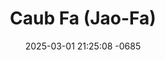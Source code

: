 ---
layout: movie-video-data
date: 2025-03-01 21:25:08 -0685
categories: movie

# Site Attributes
title: "Caub Fa (Jao-Fa)"
permalink: "/movie/Caub_Fa_(Jao-Fa)"

# Movie Attributes
synopsis: "Daim movie Jao Fab yog ib daim ua txog peb hmoob lub neej nyob teb chaws los tsuas tom qab xyoo 1975 uas peb yawg hlob tau tawm txawv teb chaws lawm peb cov hmoob raug nplog liab tsim txom nyob tsis tau muaj ib co thiaj tau mus nkaum havzoov hav tsuag ua caub fab nyob yam txom nyem kawg nkaus txog niaj hnub no hos muaj ib txhia thiaj khiav mus rau sab thaib. Daim movie no yog ib daim uas zoo saib tshaj plaws tsis tas li xwb nws tseem yog ib daim uas peb hmoob tsim nyog yuav khaws cia los yog coj mus qhia peb tej me tub me nyuam tau paub hais tias peb hmoob lub neej yav ntuj qub qab txom nyem npaum li cas. zaj yeeb yaj kiab no yog ib zaj uas tau nqes peev nyav tshaj plaws ntawm peb hmoob txhua txhua zaj movie uas dhau los. tsis tas li ntawv xwb tseem muaj thiab superstar tuaj nrog peb tsom kwm thiab yog leej twg tsis tau saib yuav khuv xim mus tag ib sim. "
producer: "Kou Thao"
director: "Pao Parapa, Pek"
writer: "Tom Or Asian Media"
video_link: "https://youtu.be/0k2rpH1iN_A?si=ArPUPcn0C43ojf34"
genre: "Historical Action"
year: "2009"
release_type: "VHS DVD"
storage: "Center for Hmong Studies"
thumbnail: "/assets/images/movie_thumbnails/Caub Fa.jpeg"
publishing_company: "Hmong Media Production"

# Sequels + Parts
base_movie: "Caub Fa (Jao-Fa)"
total_parts: 2
sequel: "Caub Fa 2 (Jao-Fa)"

# Movie Cast
cast:
- name: "Txhaj Hawj"
- name: "Ntxhais Tsab"
- name: "PajThoj"
- name: "Rianer"
- name: "Nalee"
---